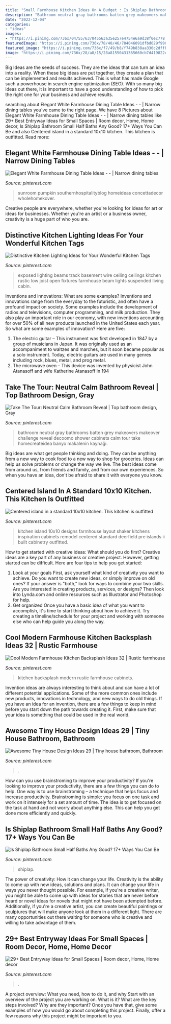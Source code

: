 ```yaml
---
title: "Small Farmhouse Kitchen Ideas On A Budget : Is Shiplap Bathroom Small Half Baths Any Good? 17+ Ways You Can Be"
description: "Bathroom neutral gray bathrooms batten grey makeovers makeover challenge reveal decoomo shower cabinets calm tour take homecreateidea banyo makalenin kaynağı"
date: "2022-12-04"
categories:
- "ideas"
images:
- "https://i.pinimg.com/736x/04/55/63/045563a35e257e4754e6a9d38f0ec778.jpg"
featuredImage: "https://i.pinimg.com/736x/78/40/46/784046091dfbd029f990bc88bbdc283b--neutral-bathroom-gray-bathrooms.jpg"
featured_image: "https://i.pinimg.com/736x/f7/49/b8/f749b838aa330c2dffba251bb80cecb4.jpg"
image: "https://i.pinimg.com/736x/28/a8/15/28a81550431365660cb7d419822c75ec--exposed-beam-ceilings-exposed-beams.jpg"
---
```



Big Ideas are the seeds of success. They are the ideas that can turn an idea into a reality. When these big ideas are put together, they create a plan that can be implemented and results achieved. This is what has made Google such a powerhouse in search engine optimization (SEO). With so many big ideas out there, it is important to have a good understanding of how to pick the right one for your business and achieve results.

	

		
searching about Elegant White Farmhouse Dining Table Ideas - - | Narrow dining tables you've came to the right page. We have 8 Pictures about Elegant White Farmhouse Dining Table Ideas - - | Narrow dining tables like 29+ Best Entryway Ideas for Small Spaces | Room decor, Home, Home decor, Is Shiplap Bathroom Small Half Baths Any Good? 17+ Ways You Can Be and also Centered island in a standard 10x10 kitchen. This kitchen is outfitted. Read more:
		
    
## Elegant White Farmhouse Dining Table Ideas - - | Narrow Dining Tables

<img loading=lazy src="https://i.pinimg.com/736x/f7/49/b8/f749b838aa330c2dffba251bb80cecb4.jpg" onerror="this.onerror=null;this.src='https://tse2.mm.bing.net/th?id=OIP.SCwMOtUMuYqF6uYK1qOrpAHaJ3&amp;pid=15.1';" alt="Elegant White Farmhouse Dining Table Ideas - - | Narrow dining tables">

_Source: pinterest.com_

>sunroom pumpkin southernhospitalityblog homeideas concettadecor wholehomekover. 

	

Creative people are everywhere, whether you're looking for ideas for art or ideas for businesses. Whether you're an artist or a business owner, creativity is a huge part of who you are.

    
## Distinctive Kitchen Lighting Ideas For Your Wonderful Kitchen Tags

<img loading=lazy src="https://i.pinimg.com/736x/28/a8/15/28a81550431365660cb7d419822c75ec--exposed-beam-ceilings-exposed-beams.jpg" onerror="this.onerror=null;this.src='https://tse4.mm.bing.net/th?id=OIP.irI-3cnHY_KjOu89PiqW-gHaLD&amp;pid=15.1';" alt="Distinctive Kitchen Lighting Ideas for Your Wonderful Kitchen Tags">

_Source: pinterest.com_

>exposed lighting beams track basement wire ceiling ceilings kitchen rustic low joist open fixtures farmhouse beam lights suspended living cabin. 

	

Inventions and innovations: What are some examples?
Inventions and innovations range from the everyday to the futuristic, and often have a profound impact on society. Some examples include the development of radios and televisions, computer programming, and milk production. They also play an important role in our economy, with new inventions accounting for over 50% of all new products launched in the United States each year. So what are some examples of innovation? Here are five: 
1) The electric guitar – This instrument was first developed in 1847 by a group of musicians in Japan. It was originally used as an accompaniment to waltzes and marches, but it soon became popular as a solo instrument. Today, electric guitars are used in many genres including rock, blues, metal, and prog metal. 
2) The microwave oven – This device was invented by physicist John Atanasoff and wife Katherine Atanasoff in 194
    
## Take The Tour: Neutral Calm Bathroom Reveal | Top Bathroom Design, Gray

<img loading=lazy src="https://i.pinimg.com/736x/78/40/46/784046091dfbd029f990bc88bbdc283b--neutral-bathroom-gray-bathrooms.jpg" onerror="this.onerror=null;this.src='https://tse1.mm.bing.net/th?id=OIP.QGtGYzN5Al_698jedRGvJgHaJ3&amp;pid=15.1';" alt="Take The Tour: Neutral Calm Bathroom Reveal | Top bathroom design, Gray">

_Source: pinterest.com_

>bathroom neutral gray bathrooms batten grey makeovers makeover challenge reveal decoomo shower cabinets calm tour take homecreateidea banyo makalenin kaynağı. 

	

Big ideas are what get people thinking and doing. They can be anything from a new way to cook food to a new way to shop for groceries. Ideas can help us solve problems or change the way we live. The best ideas come from around us, from friends and family, and from our own experiences. So when you have an idea, don't be afraid to share it with everyone you know.

    
## Centered Island In A Standard 10x10 Kitchen. This Kitchen Is Outfitted

<img loading=lazy src="https://i.pinimg.com/736x/32/d9/c4/32d9c4510f35c0d90a03db5711945163---x--kitchen-with-island-kitchen-islands.jpg" onerror="this.onerror=null;this.src='https://tse4.mm.bing.net/th?id=OIP.eAn6WO3EYBUtrcUZ0wE9dQHaJ4&amp;pid=15.1';" alt="Centered island in a standard 10x10 kitchen. This kitchen is outfitted">

_Source: pinterest.com_

>kitchen island 10x10 designs farmhouse layout shaker kitchens inspiration cabinets remodel centered standard deerfield pre islands ii built cabinetry outfitted. 

	

How to get started with creative ideas: What should you do first?
Creative ideas are a key part of any business or creative project. However, getting started can be difficult. Here are four tips to help you get started:
1. Look at your goals 
First, ask yourself what kind of creativity you want to achieve. Do you want to create new ideas, or simply improve on old ones? If your answer is "both," look for ways to combine your two skills. Are you interested in creating products, services, or designs? Then look into Lynda.com and online resources such as Illustrator and Photoshop for help.
2. Get organized 
Once you have a basic idea of what you want to accomplish, it's time to start thinking about how to achieve it. Try creating a timeline/schedule for your project and working with someone else who can help guide you along the way.

    
## Cool Modern Farmhouse Kitchen Backsplash Ideas 32 | Rustic Farmhouse

<img loading=lazy src="https://i.pinimg.com/736x/00/f6/4b/00f64b0fe0b2420e521673daf54aad97.jpg" onerror="this.onerror=null;this.src='https://tse1.mm.bing.net/th?id=OIP.1IrLJgRsvQL-kkjhbYXluwHaLF&amp;pid=15.1';" alt="Cool Modern Farmhouse Kitchen Backsplash Ideas 32 | Rustic farmhouse">

_Source: pinterest.com_

>kitchen backsplash modern rustic farmhouse cabinets. 

	

Invention ideas are always interesting to think about and can have a lot of different potential applications. Some of the more common ones include new products, innovations in technology, and new ways to do old things. If you have an idea for an invention, there are a few things to keep in mind before you start down the path towards creating it. First, make sure that your idea is something that could be used in the real world.

    
## Awesome Tiny House Design Ideas 29 | Tiny House Bathroom, Bathroom

<img loading=lazy src="https://i.pinimg.com/736x/04/55/63/045563a35e257e4754e6a9d38f0ec778.jpg" onerror="this.onerror=null;this.src='https://tse1.mm.bing.net/th?id=OIP.25VT1zcqJDysfAtMm2sw_wHaM5&amp;pid=15.1';" alt="Awesome Tiny House Design Ideas 29 | Tiny house bathroom, Bathroom">

_Source: pinterest.com_

>. 

	

How can you use brainstroming to improve your productivity?
If you're looking to improve your productivity, there are a few things you can do to help. One way is to use brainstroming – a technique that helps focus and increase productivity. Brainstroming is simple: you focus on one task and work on it intensely for a set amount of time. The idea is to get focused on the task at hand and not worry about anything else. This can help you get done more efficiently and quickly.

    
## Is Shiplap Bathroom Small Half Baths Any Good? 17+ Ways You Can Be

<img loading=lazy src="https://i.pinimg.com/736x/1f/0d/ae/1f0dae8a810f5b1d33e4ed228315c858.jpg" onerror="this.onerror=null;this.src='https://tse2.mm.bing.net/th?id=OIP.QKHHCXkrWAtSekzW8Ce2kwHaLR&amp;pid=15.1';" alt="Is Shiplap Bathroom Small Half Baths Any Good? 17+ Ways You Can Be">

_Source: pinterest.com_

>shiplap. 

	

The power of creativity: How it can change your life.
Creativity is the ability to come up with new ideas, solutions and plans. It can change your life in ways you never thought possible. For example, if you're a creative writer, you might be able to come up with ideas for stories that are never before heard or novel ideas for novels that might not have been attempted before. Additionally, if you're a creative artist, you can create beautiful paintings or sculptures that will make anyone look at them in a different light. There are many opportunities out there waiting for someone who is creative and willing to take advantage of them.

    
## 29+ Best Entryway Ideas For Small Spaces | Room Decor, Home, Home Decor

<img loading=lazy src="https://i.pinimg.com/736x/54/a3/47/54a3471cf069379b12dfa919ad14d53d.jpg" onerror="this.onerror=null;this.src='https://tse3.mm.bing.net/th?id=OIP.CGPbGI0g3pEgetNz3Sk87wHaLG&amp;pid=15.1';" alt="29+ Best Entryway Ideas for Small Spaces | Room decor, Home, Home decor">

_Source: pinterest.com_

>. 

	

A project overview: What you need, how to do it, and why
Start with an overview of the project you are working on. What is it? What are the key steps involved? Why are they important? Once you have that, give some examples of how you would go about completing this project. Finally, offer a few reasons why this project might be important to you.

